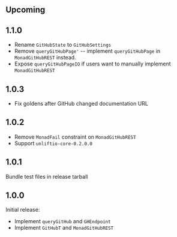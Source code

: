 ## Upcoming

## 1.1.0

* Rename `GitHubState` to `GitHubSettings`
* Remove `queryGitHubPage'` -- implement `queryGitHubPage` in `MonadGitHubREST` instead.
* Expose `queryGitHubPageIO` if users want to manually implement `MonadGitHubREST`

## 1.0.3

* Fix goldens after GitHub changed documentation URL

## 1.0.2

* Remove `MonadFail` constraint on `MonadGitHubREST`
* Support `unliftio-core-0.2.0.0`

## 1.0.1

Bundle test files in release tarball

## 1.0.0

Initial release:

* Implement `queryGitHub` and `GHEndpoint`
* Implement `GitHubT` and `MonadGitHubREST`
